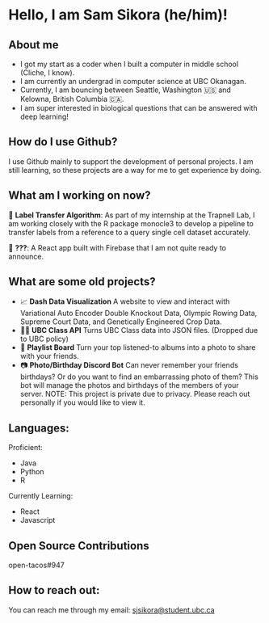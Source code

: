 # Hello, I am Sam Sikora (he/him)!

## About me
- I got my start as a coder when I built a computer in middle school (Cliche, I know).
- I am currently an undergrad in computer science at UBC Okanagan.
- Currently, I am bouncing between Seattle, Washington 🇺🇸 and Kelowna, British Columbia 🇨🇦.
- I am super interested in biological questions that can be answered with deep learning!

## How do I use Github?
I use Github mainly to support the development of personal projects. I am still learning, so these projects are a way for me to get experience by doing.

## What am I working on now?

🦠 **Label Transfer Algorithm**: As part of my internship at the Trapnell Lab, I am working closely with the R package monocle3 to develop a pipeline to transfer labels from a reference to a query single cell dataset accurately. 

📱 **???**: A React app built with Firebase that I am not quite ready to announce.

## What are some old projects?

- 📈 **Dash Data Visualization** A website to view and interact with Variational Auto Encoder Double Knockout Data, Olympic Rowing Data, Supreme Court Data, and Genetically Engineered Crop Data.
- 👩‍🏫 **UBC Class API** Turns UBC Class data into JSON files. (Dropped due to UBC policy)
- 🎵 **Playlist Board** Turn your top listened-to albums into a photo to share with your friends.
- 📷 **Photo/Birthday Discord Bot** Can never remember your friends birthdays? Or do you want to find an embarrassing photo of them? This bot will manage the photos and birthdays of the members of your server. NOTE: This project is private due to privacy. Please reach out personally if you would like to view it.

## Languages:
Proficient:
- Java
- Python
- R

Currently Learning:
- React
- Javascript

## Open Source Contributions

open-tacos#947


## How to reach out:
You can reach me through my email: sjsikora@student.ubc.ca




<!--
**sjsikora/sjsikora** is a ✨ _special_ ✨ repository because its `README.md` (this file) appears on your GitHub profile.

Here are some ideas to get you started:

- 🔭 I’m currently working on ...
- 🌱 I’m currently learning ...
- 👯 I’m looking to collaborate on ...
- 🤔 I’m looking for help with ...
- 💬 Ask me about ...
- 📫 How to reach me: ...
- 😄 Pronouns: ...
- ⚡ Fun fact: ...
-->
